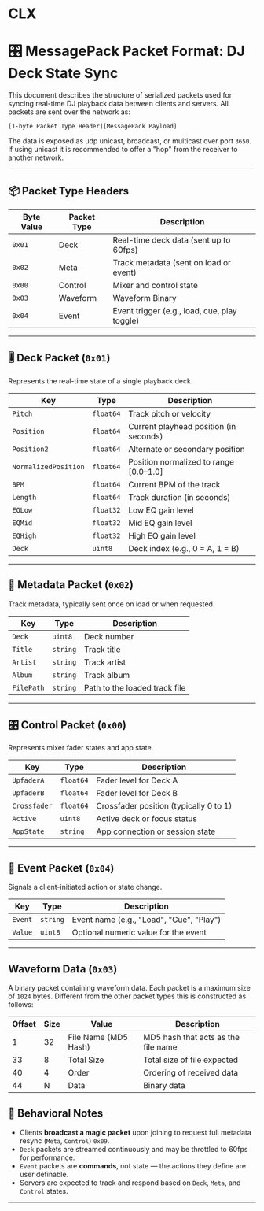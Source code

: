 # CLX

# 🎛️ MessagePack Packet Format: DJ Deck State Sync

This document describes the structure of serialized packets used for syncing real-time DJ playback data between clients and servers. All packets are sent over the network as:

```
[1-byte Packet Type Header][MessagePack Payload]
```

The data is exposed as udp unicast, broadcast, or multicast over port `3650`. If using unicast it is recommended to offer a "hop" from the receiver to another network.

---

## 📦 Packet Type Headers

| Byte Value | Packet Type | Description                                  |
|------------|-------------|----------------------------------------------|
| `0x01`     | Deck        | Real-time deck data (sent up to 60fps)       |
| `0x02`     | Meta        | Track metadata (sent on load or event)       |
| `0x00`     | Control     | Mixer and control state                      |
| `0x03`     | Waveform    | Waveform Binary                              |
| `0x04`     | Event       | Event trigger (e.g., load, cue, play toggle) |

---

## 🎚️ Deck Packet (`0x01`)

Represents the real-time state of a single playback deck.

| Key                 | Type     | Description                            |
|---------------------|----------|----------------------------------------|
| `Pitch`             | `float64`| Track pitch or velocity                |
| `Position`          | `float64`| Current playhead position (in seconds) |
| `Position2`         | `float64`| Alternate or secondary position        |
| `NormalizedPosition`| `float64`| Position normalized to range [0.0–1.0] |
| `BPM`               | `float64`| Current BPM of the track               |
| `Length`            | `float64`| Track duration (in seconds)            |
| `EQLow`             | `float32`| Low EQ gain level                      |
| `EQMid`             | `float32`| Mid EQ gain level                      |
| `EQHigh`            | `float32`| High EQ gain level                     |
| `Deck`              | `uint8`  | Deck index (e.g., 0 = A, 1 = B)        |

---

## 📝 Metadata Packet (`0x02`)

Track metadata, typically sent once on load or when requested.

| Key         | Type       | Description                          |
|-------------|------------|--------------------------------------|
| `Deck`      | `uint8`    | Deck number                          |
| `Title`     | `string`   | Track title                          |
| `Artist`    | `string`   | Track artist                         |
| `Album`     | `string`   | Track album                          |
| `FilePath`  | `string`   | Path to the loaded track file        |

---

## 🎛️ Control Packet (`0x00`)

Represents mixer fader states and app state.

| Key         | Type       | Description                              |
|-------------|------------|------------------------------------------|
| `UpfaderA`  | `float64`  | Fader level for Deck A                   |
| `UpfaderB`  | `float64`  | Fader level for Deck B                   |
| `Crossfader`| `float64`  | Crossfader position (typically 0 to 1)   |
| `Active`    | `uint8`    | Active deck or focus status              |
| `AppState`  | `string`   | App connection or session state          |

---

## 🎯 Event Packet (`0x04`)

Signals a client-initiated action or state change.

| Key     | Type     | Description                              |
|---------|----------|------------------------------------------|
| `Event` | `string` | Event name (e.g., "Load", "Cue", "Play") |
| `Value` | `uint8`  | Optional numeric value for the event     |

---

## Waveform Data (`0x03`)

A binary packet containing waveform data. Each packet is a maximum size of `1024` bytes. Different from the other packet types this is constructed as follows:

| Offset  | Size | Value                | Description                              |
|---------|------|----------------------|------------------------------------------|
| 1       | 32   | File Name (MD5 Hash) | MD5 hash that acts as the file name |
| 33      |  8   | Total Size           | Total size of file expected  |
| 40      |  4   | Order                | Ordering of received data   |
| 44      |  N   | Data                 | Binary data  |

## 🧠 Behavioral Notes

- Clients **broadcast a magic packet** upon joining to request full metadata resync (`Meta`, `Control`) `0x09`.
- `Deck` packets are streamed continuously and may be throttled to 60fps for performance.
- `Event` packets are **commands**, not state — the actions they define are user definable.
- Servers are expected to track and respond based on `Deck`, `Meta`, and `Control` states.

---

